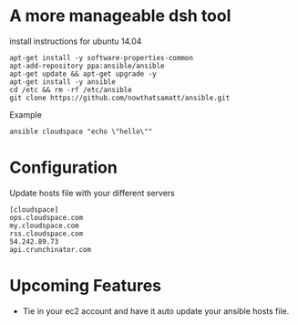 A more manageable dsh tool
==============


install instructions for ubuntu 14.04

	apt-get install -y software-properties-common
	apt-add-repository ppa:ansible/ansible
	apt-get update && apt-get upgrade -y
	apt-get install -y ansible
	cd /etc && rm -rf /etc/ansible 
	git clone https://github.com/nowthatsamatt/ansible.git

Example

	ansible cloudspace "echo \"hello\""
	
Configuration
==================

Update hosts file with your different servers

	[cloudspace]
	ops.cloudspace.com
	my.cloudspace.com
	rss.cloudspace.com
	54.242.89.73
	api.crunchinator.com
	
Upcoming Features
=================

* Tie in your ec2 account and have it auto update your ansible hosts file.


	